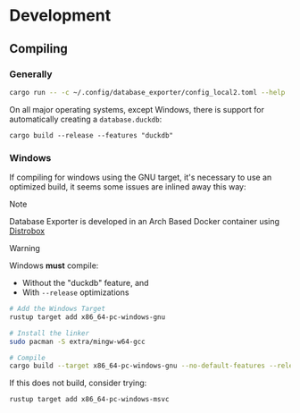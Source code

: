 # Development

## Compiling
### Generally
```sh
cargo run -- -c ~/.config/database_exporter/config_local2.toml --help
```

On all major operating systems, except Windows, there is support for automatically creating a `database.duckdb`:

```
cargo build --release --features "duckdb"
```


### Windows

If compiling for windows using the GNU target, it's necessary to use an optimized build, it seems some issues are inlined away this way:

> [!NOTE]
> Database Exporter is developed in an Arch Based Docker container using [Distrobox](https://github.com/89luca89/distrobox)

> [!WARNING]
> Windows **must** compile:
>  * Without the "duckdb" feature, and
>  * With `--release` optimizations

```sh
# Add the Windows Target
rustup target add x86_64-pc-windows-gnu

# Install the linker
sudo pacman -S extra/mingw-w64-gcc

# Compile
cargo build --target x86_64-pc-windows-gnu --no-default-features --release
```

If this does not build, consider trying:

```sh
rustup target add x86_64-pc-windows-msvc
```




